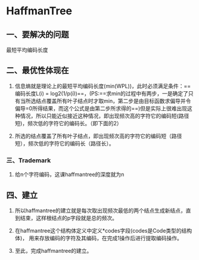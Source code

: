 # HaffmanTree

## 一、要解决的问题

最短平均编码长度

## 二、最优性体现在

1. 信息熵就是理论上的最短平均编码长度(min(WPL))，此时必须满足条件：==编码长度L(i) = log2(1/p(i))==，(PS:==求min的过程中有两步，一是确定了只有当所选结点覆盖所有叶子结点时才取min，第二步是由目标函数求偏导并令偏导=0所得结果，而这个公式是由第二步所求得的==)但是实际上很难出现这种情况，所以只能近似接近这种情况，即出现频次高的字符它的编码短(路径短)，频次低的字符它的编码长。（即下面的2）

2. 所选的结点覆盖了所有叶子结点，即出现频次高的字符它的编码短（路径短），频次低的字符它的编码长（路径长）。

### 三、Trademark

1. 给n个字符编码，这课haffmantree的深度就为n

## 四、建立

1. 所以haffmantree的建立就是每次取出现频次最低的两个结点生成新结点，直到结束，这样根结点的p字段就是总的频次。

2. 在haffmantree这个结构体定义中定义*codes字段(codes是Code类型的结构体)， 用来存放编码的字符及其编码，在完成1操作后进行提取编码操作。
3. 至此，完成haffmantree的建立。